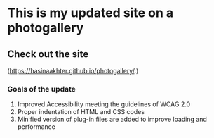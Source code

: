#  This is my updated site on a photogallery
## Check out the site
(https://hasinaakhter.github.io/photogallery/.)
### Goals of the update 
1. Improved Accessibility meeting the guidelines of WCAG 2.0
2. Proper indentation of HTML and CSS codes
3. Minified version of plug-in files are added to improve loading and performance
